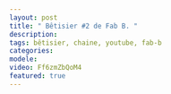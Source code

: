 ```yaml
---
layout: post
title: " Bêtisier #2 de Fab B. "
description: 
tags: bêtisier, chaine, youtube, fab-b
categories: 
modele: 
video: Ff6zmZbQoM4
featured: true
---
```

